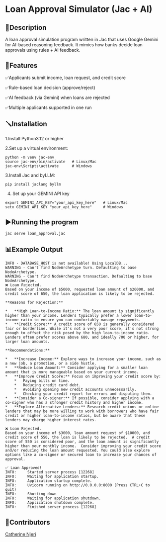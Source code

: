 # Loan Approval Simulator (Jac + AI)
## 📌Description
A loan approval simulation program written in Jac that uses Google Gemini for AI-based reasoning feedback.
It mimics how banks decide loan approvals using rules + AI feedback.

## 🚀Features

✅Applicants submit income, loan request, and credit score

✅Rule-based loan decision (approve/reject)

✅AI feedback (via Gemini) when loans are rejected

✅Multiple applicants supported in one run

## 🪛Installation
1.Install Python3.12 or higher

2.Set up a virtual environment:
```
python -m venv jac-env
source jac-env/bin/activate   # Linux/Mac
jac-env\Scripts\activate      # Windows
```

3.Install Jac and byLLM:
```
pip install jaclang byllm

```

4. Set up your GEMINI API key
```
export GEMINI_API_KEY="your_api_key_here"   # Linux/Mac
setx GEMINI_API_KEY "your_api_key_here"     # Windows
```

## ▶️Running the program
```
jac serve loan_approval.jac
```
## 📊Example Output
```
INFO - DATABASE_HOST is not available! Using LocalDB...
WARNING - Can't find NodeArchetype turn. Defaulting to base NodeArchetype.
WARNING - Can't find NodeArchetype transaction. Defaulting to base NodeArchetype.
❌ Loan Rejected.
Based on your income of $5000, requested loan amount of $20000, and credit score of 650, the loan application is likely to be rejected.

**Reasons for Rejection:**

*   **High Loan-to-Income Ratio:** The loan amount is significantly higher than your income. Lenders typically prefer a lower loan-to-income ratio to ensure you can comfortably manage repayments.
*   **Credit Score:** A credit score of 650 is generally considered fair or borderline. While it's not a very poor score, it's not strong enough to offset the risk posed by the high loan-to-income ratio. Lenders often prefer scores above 680, and ideally 700 or higher, for larger loan amounts.

**Recommendations:**

*   **Increase Income:** Explore ways to increase your income, such as a new job, a promotion, or a side hustle.
*   **Reduce Loan Amount:** Consider applying for a smaller loan amount that is more manageable based on your current income.
*   **Improve Credit Score:** Focus on improving your credit score by:
    *   Paying bills on time.
    *   Reducing credit card debt.
    *   Avoiding opening new credit accounts unnecessarily.
    *   Checking your credit report for errors and disputing them.
*   **Consider a Co-signer:** If possible, consider applying with a co-signer who has a stronger credit history and higher income.
*   **Explore Alternative Lenders:** Research credit unions or online lenders that may be more willing to work with borrowers who have fair credit or higher loan-to-income ratios, but be aware that these lenders may charge higher interest rates.

❌ Loan Rejected.
Based on your income of $3000, loan amount request of $10000, and credit score of 550, the loan is likely to be rejected.  A credit score of 550 is considered poor, and the loan amount is significantly higher than your monthly income.  Consider improving your credit score and/or reducing the loan amount requested. You could also explore options like a co-signer or secured loan to increase your chances of approval.

✅ Loan Approved!
INFO:     Started server process [12268]
INFO:     Waiting for application startup.
INFO:     Application startup complete.
INFO:     Uvicorn running on http://0.0.0.0:8000 (Press CTRL+C to quit)
INFO:     Shutting down
INFO:     Waiting for application shutdown.
INFO:     Application shutdown complete.
INFO:     Finished server process [12268]

```
## 🎊Contributors 
[Catherine Njeri](https://github.com/Catemwas/Gen-AI)
